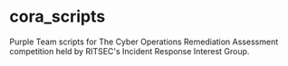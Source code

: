 # cora_scripts
Purple Team scripts for The Cyber Operations Remediation Assessment competition held by RITSEC's Incident Response Interest Group.
